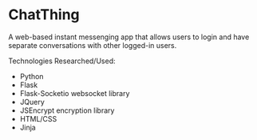 # ChatThing

A web-based instant messenging app that allows users to login and have separate conversations with other logged-in users.

Technologies Researched/Used:
* Python 
* Flask 
* Flask-Socketio websocket library
* JQuery
* JSEncrypt encryption library
* HTML/CSS
* Jinja